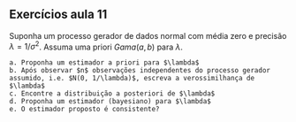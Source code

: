 ## Exercícios aula 11

Suponha um processo gerador de dados normal com média zero e precisão $\lambda = 1 / \sigma^2$. Assuma uma priori $Gama(a,b)$ para $\lambda$.

    a. Proponha um estimador a priori para $\lambda$
    b. Após observar $n$ observações independentes do processo gerador assumido, i.e. $N(0, 1/\lambda)$, escreva a verossimilhança de $\lambda$
    c. Encontre a distribuição a posteriori de $\lambda$
    d. Proponha um estimador (bayesiano) para $\lambda$
    e. O estimador proposto é consistente?